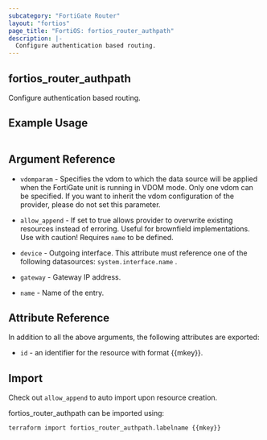 ```yaml
---
subcategory: "FortiGate Router"
layout: "fortios"
page_title: "FortiOS: fortios_router_authpath"
description: |-
  Configure authentication based routing.
---
```


## fortios_router_authpath
Configure authentication based routing.

## Example Usage

```hcl

```

## Argument Reference
* `vdomparam` - Specifies the vdom to which the data source will be applied when the FortiGate unit is running in VDOM mode. Only one vdom can be specified. If you want to inherit the vdom configuration of the provider, please do not set this parameter.
* `allow_append` - If set to true allows provider to overwrite existing resources instead of erroring. Useful for brownfield implementations. Use with caution! Requires `name` to be defined.

* `device` - Outgoing interface. This attribute must reference one of the following datasources: `system.interface.name` .
* `gateway` - Gateway IP address.
* `name` - Name of the entry.

## Attribute Reference

In addition to all the above arguments, the following attributes are exported:
* `id` - an identifier for the resource with format {{mkey}}.

## Import

Check out `allow_append` to auto import upon resource creation.

fortios_router_authpath can be imported using:
```sh
terraform import fortios_router_authpath.labelname {{mkey}}
```
